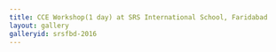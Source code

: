 ```yaml
---
title: CCE Workshop(1 day) at SRS International School, Faridabad
layout: gallery
galleryid: srsfbd-2016
---
```

